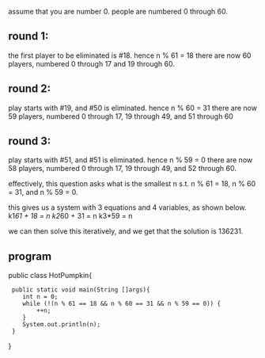 assume that you are number 0.
people are numbered 0 through 60.

## round 1:
the first player to be eliminated is #18. 
hence n % 61 = 18
there are now 60 players, numbered 0 through 17 and 19 through 60. 

## round 2:
play starts with #19, and #50 is eliminated.
hence n % 60 = 31
there are now 59 players, numbered 0 through 17, 19 through 49, and 51 through 60

## round 3:
play starts with #51, and #51 is eliminated.
hence n % 59 = 0
there are now 58 players, numbered 0 through 17, 19 through 49, and 52 through 60.

effectively, this question asks what is the smallest n s.t. n % 61 = 18, n % 60 = 31, and n % 59 = 0.

this gives us a system with 3 equations and 4 variables, as shown below.
k1*61 + 18 = n
k2*60 + 31 = n
k3*59 = n

we can then solve this iteratively, and we get that the solution is 136231.

## program
public class HotPumpkin{

     public static void main(String []args){
        int n = 0;
        while (!(n % 61 == 18 && n % 60 == 31 && n % 59 == 0)) {
            ++n;
        }
        System.out.println(n);
     }
}
